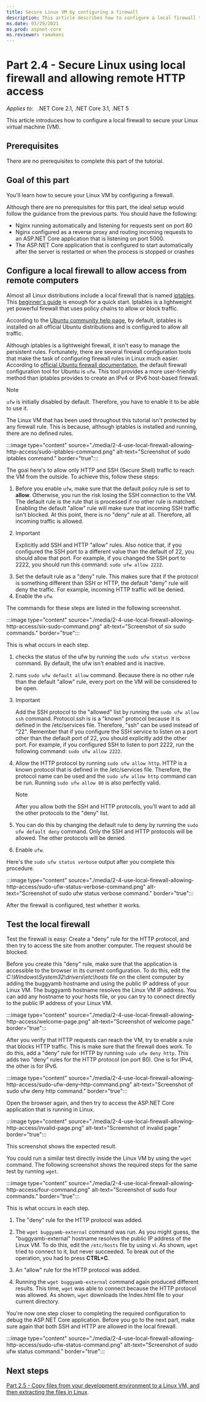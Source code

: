 ```yaml
---
title: Secure Linux VM by configuring a firewall
description: This article describes how to configure a local firewall to secure your Linux virtual machine.
ms.date: 03/29/2021
ms.prod: aspnet-core
ms.reviewer: ramakoni
---
```

# Part 2.4 - Secure Linux using local firewall and allowing remote HTTP access

_Applies to:_ &nbsp; .NET Core 2.1, .NET Core 3.1, .NET 5  

This article introduces how to configure a local firewall to secure your Linux virtual machine (VM).

## Prerequisites

There are no prerequisites to complete this part of the tutorial.

## Goal of this part

You'll learn how to secure your Linux VM by configuring a firewall.

Although there are no prerequisites for this part, the ideal setup would follow the guidance from the previous parts. You should have the following:

- Nginx running automatically and listening for requests sent on port 80
- Nginx configured as a reverse proxy and routing incoming requests to an ASP.NET Core application that is listening on port 5000.
- The ASP.NET Core application that is configured to start automatically after the server is restarted or when the process is stopped or crashes

## Configure a local firewall to allow access from remote computers

Almost all Linux distributions include a local firewall that is named [iptables](https://wikipedia.org/wiki/Iptables). This [beginner's guide](https://www.howtogeek.com/177621/the-beginners-guide-to-iptables-the-linux-firewall/) is enough for a quick start. Iptables is a lightweight yet powerful firewall that uses policy chains to allow or block traffic.

According to the [Ubuntu community help page](https://help.ubuntu.com/community/IptablesHowTo), by default, iptables is installed on all official Ubuntu distributions and is configured to allow all traffic.

Although iptables is a lightweight firewall, it isn't easy to manage the persistent rules. Fortunately, there are several firewall configuration tools that make the task of configuring firewall rules in Linux much easier. According to [official Ubuntu firewall documentation](https://ubuntu.com/server/docs/security-firewall), the default firewall configuration tool for Ubuntu is `ufw`. This tool provides a more user-friendly method than iptables provides to create an IPv4 or IPv6 host-based firewall.

> [!NOTE]
> `ufw` is initially disabled by default. Therefore, you have to enable it to be able to use it.

The Linux VM that has been used throughout this tutorial isn't protected by any firewall rule. This is because, although iptables is installed and running, there are no defined rules.

:::image type="content" source="./media/2-4-use-local-firewall-allowing-http-access/sudo-iptables-command.png" alt-text="Screenshot of sudo iptables command." border="true":::

The goal here's to allow only HTTP and SSH (Secure Shell) traffic to reach the VM from the outside. To achieve this, follow these steps:

1. Before you enable `ufw`, make sure that the default policy rule is set to **allow**. Otherwise, you run the risk losing the SSH connection to the VM. The default rule is the rule that is processed if no other rule is matched. Enabling the default "allow" rule will make sure that incoming SSH traffic isn't blocked. At this point, there is no "deny" rule at all. Therefore, all incoming traffic is allowed.
2. > [!IMPORTANT]
   > Explicitly add SSH and HTTP "allow" rules. Also notice that, if you configured the SSH port to a different value than the default of 22, you should allow that port. For example, if you changed the SSH port to 2222, you should run this command: `sudo ufw allow 2222`.
3. Set the default rule as a "deny" rule. This makes sure that if the protocol is something different than SSH or HTTP, the default "deny" rule will deny the traffic. For example, incoming HTTP traffic will be denied.
4. Enable the `ufw`.

The commands for these steps are listed in the following screenshot.

:::image type="content" source="./media/2-4-use-local-firewall-allowing-http-access/six-sudo-command.png" alt-text="Screenshot of six sudo commands." border="true":::

This is what occurs in each step.

1. checks the status of the ufw by running the `sudo ufw status verbose` command. By default, the ufw isn't enabled and is inactive.

1. runs `sudo ufw default allow` command. Because there is no other rule than the default "allow" rule, every port on the VM will be considered to be open.

1. > [!IMPORTANT]
   > Add the SSH protocol to the "allowed" list by running the `sudo ufw allow ssh` command. Protocol.ssh is is a "known" protocol because it is defined in the /etc/services file. Therefore, "ssh" can be used instead of "22". Remember that if you configure the SSH service to listen on a port other than the default port of 22, you should explicitly add the other port. For example, if you configured SSH to listen to port 2222, run the following command: `sudo ufw allow 2222`.

1. Allow the HTTP protocol by running `sudo ufw allow http`. HTTP is a known protocol that is defined in the /etc/services file. Therefore, the protocol name can be used and the `sudo ufw allow http` command can be run. Running `sudo ufw allow 80` is also perfectly valid.

    > [!NOTE]
    > After you allow both the SSH and HTTP protocols, you'll want to add all the other protocols to the "deny" list.

1. You can do this by changing the default rule to deny by running the `sudo ufw default deny` command. Only the SSH and HTTP protocols will be allowed. The other protocols will be denied.

1. Enable `ufw`.

Here's the `sudo ufw status verbose` output after you complete this procedure.

:::image type="content" source="./media/2-4-use-local-firewall-allowing-http-access/sudo-ufw-status-verbose-command.png" alt-text="Screenshot of sudo ufw status verbose command." border="true":::

After the firewall is configured, test whether it works.

## Test the local firewall

Test the firewall is easy: Create a "deny" rule for the HTTP protocol, and then try to access the site from another computer. The request should be blocked.

Before you create this "deny" rule, make sure that the application is accessible to the browser in its current configuration. To do this, edit the *C:\Windows\System32\drivers\etc\hosts* file on the client computer by adding the buggyamb hostname and using the public IP address of your Linux VM. The buggyamb hostname resolves the Linux VM IP address. You can add any hostname to your hosts file, or you can try to connect directly to the public IP address of your Linux VM.

:::image type="content" source="./media/2-4-use-local-firewall-allowing-http-access/welcome-page.png" alt-text="Screenshot of welcome page." border="true":::

After you verify that HTTP requests can reach the VM, try to enable a rule that blocks HTTP traffic. This is make sure that the firewall does work. To do this, add a "deny" rule for HTTP by running `sudo ufw deny http`. This adds two "deny" rules for the HTTP protocol (on port 80). One is for IPv4, the other is for IPv6.

:::image type="content" source="./media/2-4-use-local-firewall-allowing-http-access/sudo-ufw-deny-http-command.png" alt-text="Screenshot of sudo ufw deny http command." border="true":::

Open the browser again, and then try to access the ASP.NET Core application that is running in Linux.

:::image type="content" source="./media/2-4-use-local-firewall-allowing-http-access/invalid-page.png" alt-text="Screenshot of invalid page." border="true":::

This screenshot shows the expected result.

You could run a similar test directly inside the Linux VM by using the `wget` command. The following screenshot shows the required steps for the same test by running `wget`.

:::image type="content" source="./media/2-4-use-local-firewall-allowing-http-access/four-command.png" alt-text="Screenshot of sudo four commands." border="true":::

This is what occurs in each step.

1. The "deny" rule for the HTTP protocol was added.

1. The `wget buggyamb-external` command was run. As you might guess, the "buggyamb-external" hostname resolves the public IP address of the Linux VM. To do this, edit the `/etc/hosts` file by using vi. As shown, `wget` tried to connect to it, but never succeeded. To break out of the operation, you had to press **CTRL+C**.

1. An "allow" rule for the HTTP protocol was added.

1. Running the `wget buggyamb-external` command again produced different results. This time, `wget` was able to connect because the HTTP protocol was allowed. As shown, `wget` downloads the Index.html file to your current directory.

You're now one step closer to completing the required configuration to debug the ASP.NET Core application. Before you go to the next part, make sure again that both SSH and HTTP are allowed in the local firewall.

:::image type="content" source="./media/2-4-use-local-firewall-allowing-http-access/sudo-ufw-status-command.png" alt-text="Screenshot of sudo ufw status command." border="true":::

## Next steps

[Part 2.5 - Copy files from your development environment to a Linux VM, and then extracting the files in Linux](2-5-copy-file-linux-vm-extract-file.md).
